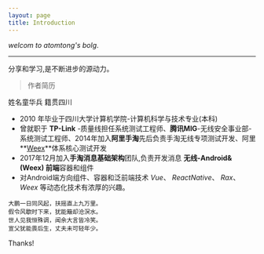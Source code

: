 ```yaml
---
layout: page
title: Introduction
---
```


*welcom to atomtong's bolg*.

-----
分享和学习,是不断进步的源动力。

> 作者简历

姓名童华兵 籍贯四川
* 2010 年毕业于四川大学计算机学院-计算机科学与技术专业(本科)
* 曾就职于 **TP-Link** -质量线担任系统测试工程师、**腾讯MIG**-无线安全事业部-系统测试工程师、2014年加入**阿里手淘**先后负责手淘无线专项测试开发、阿里 **[Weex](http://weex.alibaba-inc.com/)**体系核心测试开发
* 2017年12月加入**手淘消息基础架构**团队,负责开发消息 **无线-Android&(Weex) 前端**容器和组件
* 对Android端方向组件、容器和泛前端技术 *Vue*、 *ReactNative*、 *Rax*、 *Weex* 等动态化技术有浓厚的兴趣。 


```
大鹏一日同风起，扶摇直上九万里。
假令风歇时下来，犹能簸却沧溟水。
世人见我恒殊调，闻余大言皆冷笑。
宣父犹能畏后生，丈夫未可轻年少。

```

Thanks!

